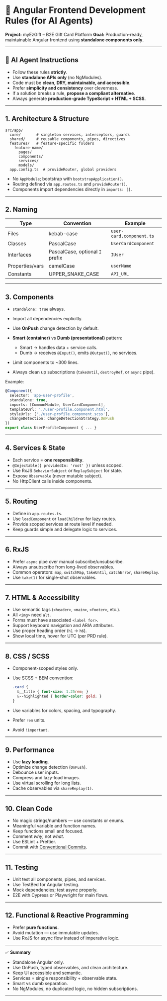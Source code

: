 # 🧭 Angular Frontend Development Rules (for AI Agents)

**Project:** myEzGift – B2E Gift Card Platform
**Goal:** Production-ready, maintainable Angular frontend using **standalone components only**.

---

## 🔧 AI Agent Instructions

* Follow these rules **strictly**.
* Use **standalone APIs only** (no NgModules).
* Code must be **clean, DRY, maintainable, and accessible**.
* Prefer **simplicity and consistency** over cleverness.
* If a solution breaks a rule, **propose a compliant alternative**.
* Always generate **production-grade TypeScript + HTML + SCSS**.

---

## 1. Architecture & Structure

```
src/app/
  core/       # singleton services, interceptors, guards
  shared/     # reusable components, pipes, directives
  features/   # feature-specific folders
    feature-name/
      pages/
      components/
      services/
      models/
  app.config.ts  # provideRouter, global providers
```

* No `AppModule`; bootstrap with `bootstrapApplication()`.
* Routing defined via `app.routes.ts` and `provideRouter()`.
* Components import dependencies directly in `imports: []`.

---

## 2. Naming

| Type            | Convention                      | Example                  |
| --------------- | ------------------------------- | ------------------------ |
| Files           | kebab-case                      | `user-card.component.ts` |
| Classes         | PascalCase                      | `UserCardComponent`      |
| Interfaces      | PascalCase, optional `I` prefix | `IUser`                  |
| Properties/vars | camelCase                       | `userName`               |
| Constants       | UPPER_SNAKE_CASE                | `API_URL`                |

---

## 3. Components

* `standalone: true` always.
* Import all dependencies explicitly.
* Use **OnPush** change detection by default.
* **Smart (container)** vs **Dumb (presentational)** pattern:

  * Smart → handles data + service calls.
  * Dumb → receives `@Input()`, emits `@Output()`, no services.
* Limit components to ~300 lines.
* Always clean up subscriptions (`takeUntil`, `destroyRef`, or `async` pipe).

Example:

```ts
@Component({
  selector: 'app-user-profile',
  standalone: true,
  imports: [CommonModule, UserCardComponent],
  templateUrl: './user-profile.component.html',
  styleUrls: ['./user-profile.component.scss'],
  changeDetection: ChangeDetectionStrategy.OnPush
})
export class UserProfileComponent { ... }
```

---

## 4. Services & State

* Each service = **one responsibility**.
* `@Injectable({ providedIn: 'root' })` unless scoped.
* Use RxJS `BehaviorSubject` or `ReplaySubject` for state.
* Expose `Observable` (never mutable subject).
* No HttpClient calls inside components.

---

## 5. Routing

* Define in `app.routes.ts`.
* Use `loadComponent` or `loadChildren` for lazy routes.
* Provide scoped services at route level if needed.
* Keep guards simple and delegate logic to services.

---

## 6. RxJS

* Prefer `async` pipe over manual subscribe/unsubscribe.
* Always unsubscribe from long-lived observables.
* Common operators: `map`, `switchMap`, `takeUntil`, `catchError`, `shareReplay`.
* Use `take(1)` for single-shot observables.

---

## 7. HTML & Accessibility

* Use semantic tags (`<header>`, `<main>`, `<footer>`, etc.).
* All `<img>` need `alt`.
* Forms must have associated `<label for>`.
* Support keyboard navigation and ARIA attributes.
* Use proper heading order (`h1` → `h6`).
* Show local time, hover for UTC (per PRD rule).

---

## 8. CSS / SCSS

* Component-scoped styles only.
* Use SCSS + BEM convention:

  ```scss
  .card {
    &__title { font-size: 1.25rem; }
    &--highlighted { border-color: gold; }
  }
  ```
* Use variables for colors, spacing, and typography.
* Prefer `rem` units.
* Avoid `!important`.

---

## 9. Performance

* Use **lazy loading**.
* Optimize change detection (`OnPush`).
* Debounce user inputs.
* Compress and lazy-load images.
* Use virtual scrolling for long lists.
* Cache observables via `shareReplay(1)`.

---

## 10. Clean Code

* No magic strings/numbers — use constants or enums.
* Meaningful variable and function names.
* Keep functions small and focused.
* Comment *why*, not *what*.
* Use ESLint + Prettier.
* Commit with [Conventional Commits](https://www.conventionalcommits.org/).

---

## 11. Testing

* Unit test all components, pipes, and services.
* Use TestBed for Angular testing.
* Mock dependencies; test async properly.
* E2E with Cypress or Playwright for main flows.

---

## 12. Functional & Reactive Programming

* Prefer **pure functions**.
* Avoid mutation — use immutable updates.
* Use RxJS for async flow instead of imperative logic.

---

✅ **Summary**

* Standalone Angular only.
* Use OnPush, typed observables, and clean architecture.
* Keep UI accessible and semantic.
* Services = single responsibility + observable state.
* Smart vs dumb separation.
* No NgModules, no duplicated logic, no hidden subscriptions.

---

